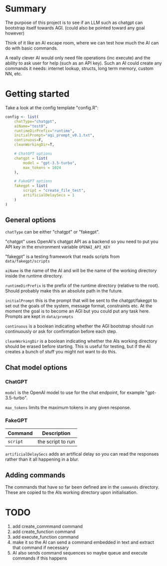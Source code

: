 # Summary
The purpose of this project is to see if an LLM such as chatgpt can bootstrap itself towards AGI. (could also be pointed toward any goal however)

Think of it like an AI escape room, where we can test how much the AI can do with basic commands.

A really clever AI would only need file operations (inc execute) and the ability to ask user for help (such as an API key). Such an AI could create any commands it needs: internet lookup, structs, long term memory, custom NN, etc.

# Getting started

Take a look at the config template "config.R":

```r
config <- list(
	chatType="chatgpt",
	aiName="test0",
	runtimeDirPrefix="runtime",
	initialPrompt="agi_prompt_v0.1.txt",
	continuous=F,
	cleanWorkingDir=T,

	# ChatGPT options
	chatgpt = list(
		model = "gpt-3.5-turbo",
		max_tokens = 1024
	),

	# FakeGPT options
	fakegpt = list(
		script = "create_file_test",
		artificialDelaySecs = 1
	)
)
```

## General options

`chatType` can be either "chatgpt" or "fakegpt". 

"chatgpt" uses OpenAI's chatgpt API as a backend so you need to put you API key in the environment variable `OPENAI_API_KEY`

"fakegpt" is a testing framework that reads scripts from `data/fakegpt/scripts`

`aiName` is the name of the AI and will be the name of the working directory inside the runtime directory.

`runtimeDirPrefix` is the prefix of the runtime directory (relative to the root). Should probably make this an absolute path in the future.

`initialPrompt` this is the prompt that will be sent to the chatgpt/fakegpt to set out the goals of the system, message format, constraints etc. At the moment the goal is to become an AGI but you could put any task here. Prompts are kept in `data/prompts`

`continuous` is a boolean indicating whether the AGI bootstrap should run continuously or ask for confirmation before each step.

`cleanWorkingDir` is a boolean indicating whether the AIs working directory should be erased before starting. This is useful for testing, but if the AI creates a bunch of stuff you might not want to do this.

## Chat model options
### ChatGPT

`model` is the OpenAI model to use for the chat endpoint, for example "gpt-3.5-turbo".

`max_tokens` limits the maximum tokens in any given response.

### FakeGPT

| Command | Description |
| ------- | ----------- |
| `script`| the script to run |


`artificialDelaySecs` adds an artifical delay so you can
read the responses rather than it all happening in a blur.

## Adding commands

The commands that have so far been defined are in the `commands` directory. These are copied to the AIs working directory upon initialisation.

# TODO

1. add create_commmand command
2. add create_function command
3. add execute_function command
4. make it so the AI can send a command embedded in text
and extract that command if necessary
5. AI also sends command sequences so maybe queue and execute commands if this happens
